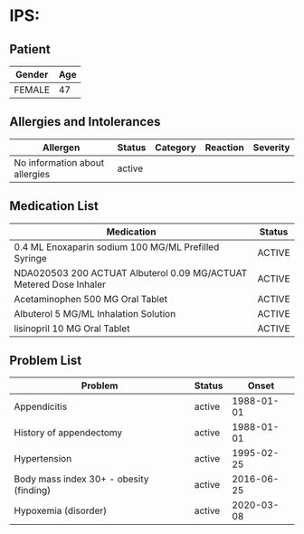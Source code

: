 # IPS:

## Patient

|Gender|Age|
|---|---|
|FEMALE|47|

## Allergies and Intolerances

|Allergen|Status|Category|Reaction|Severity|
|---|---|---|---|---|
|No information about allergies|active||||

## Medication List

|Medication|Status|
|---|---|
|0.4 ML Enoxaparin sodium 100 MG/ML Prefilled Syringe|ACTIVE|
|NDA020503 200 ACTUAT Albuterol 0.09 MG/ACTUAT Metered Dose Inhaler|ACTIVE|
|Acetaminophen 500 MG Oral Tablet|ACTIVE|
|Albuterol 5 MG/ML Inhalation Solution|ACTIVE|
|lisinopril 10 MG Oral Tablet|ACTIVE|

## Problem List

|Problem|Status|Onset|
|---|---|---|
|Appendicitis|active|1988-01-01|
|History of appendectomy|active|1988-01-01|
|Hypertension|active|1995-02-25|
|Body mass index 30+ - obesity (finding)|active|2016-06-25|
|Hypoxemia (disorder)|active|2020-03-08|
